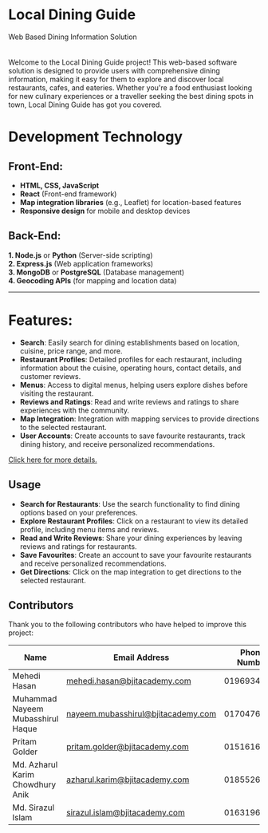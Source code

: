 # Local Dining Guide

Web Based Dining Information Solution
\
\
\
Welcome to the Local Dining Guide project! This web-based software solution is designed to
provide users with comprehensive dining information, making it easy for them to explore
and discover local restaurants, cafes, and eateries. Whether you're a food enthusiast looking
for new culinary experiences or a traveller seeking the best dining spots in town, Local
Dining Guide has got you covered.


# Development Technology

## Front-End:
- **HTML, CSS, JavaScript**
- **React** (Front-end framework)
- **Map integration libraries** (e.g., Leaflet) for location-based features
- **Responsive design** for mobile and desktop devices

## Back-End:
**1. Node.js** or **Python** (Server-side scripting)  
**2. Express.js** (Web application frameworks)  
**3. MongoDB** or **PostgreSQL** (Database management)  
**4. Geocoding APIs** (for mapping and location data)



---

# Features:
- **Search**: Easily search for dining establishments based on location, cuisine, price range, and more.
- **Restaurant Profiles**: Detailed profiles for each restaurant, including information about the cuisine, operating hours, contact details, and customer reviews.
- **Menus**: Access to digital menus, helping users explore dishes before visiting the restaurant.
- **Reviews and Ratings**: Read and write reviews and ratings to share experiences with the community.
- **Map Integration**: Integration with mapping services to provide directions to the selected restaurant.
- **User Accounts**: Create accounts to save favourite restaurants, track dining history, and receive personalized recommendations.

[Click here for more details.](https://www.bjitacademy.com)





## Usage

- **Search for Restaurants**: Use the search functionality to find dining options based on your preferences.
- **Explore Restaurant Profiles**: Click on a restaurant to view its detailed profile, including menu items and reviews.
- **Read and Write Reviews**: Share your dining experiences by leaving reviews and ratings for restaurants.
- **Save Favourites**: Create an account to save your favourite restaurants and receive personalized recommendations.
- **Get Directions**: Click on the map integration to get directions to the selected restaurant.


## Contributors

Thank you to the following contributors who have helped to improve this project:

| Name                               | Email Address                       | Phone Number   |
|------------------------------------|-------------------------------------|----------------|
| Mehedi Hasan                       | mehedi.hasan@bjitacademy.com        | 01969347372    |
| Muhammad Nayeem Mubasshirul Haque  | nayeem.mubasshirul@bjitacademy.com  | 01704765634    |
| Pritam Golder                      | pritam.golder@bjitacademy.com       | 01516163485    |
| Md. Azharul Karim Chowdhury Anik   | azharul.karim@bjitacademy.com       | 01855264355    |
| Md. Sirazul Islam                  | sirazul.islam@bjitacademy.com       | 01631963266    |





